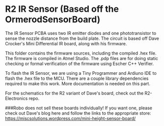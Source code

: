 R2 IR Sensor (Based off the OrmerodSensorBoard)
==================

The IR Sensor PCBA uses two IR emitter diodes and one phototransistor to sense the nozzle distance from the build plate.  The circuit is based off Dave Crocker's Mini Differential IR board, along with his firmware.

This folder contains the firmware sources, including the compiled .hex file. The firmware is compiled in Atmel Studio. The .pdp files are for doing static checking or formal verification of the firmware using Escher C++ Verifier.  

To flash the IR Sensor, we are using a Tiny Programmer and Ardiuno IDE to flash the .hex file to the MCU.  There are a couple library dependencies required to make this work.  More documentation is needed on this part.

For the schematics for the R2 variant of Dave's board, check out the R2-Electronics repo.

###Robo does not sell these boards individually!
If you want one, please check out Dave's blog here and follow the links to the appropriate store: https://miscsolutions.wordpress.com/mini-height-sensor-board/


